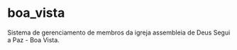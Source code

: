 # boa_vista
Sistema de gerenciamento de membros da igreja assembleia de Deus Segui a Paz - Boa Vista.
